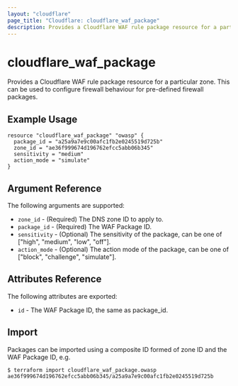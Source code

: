 ```yaml
---
layout: "cloudflare"
page_title: "Cloudflare: cloudflare_waf_package"
description: Provides a Cloudflare WAF rule package resource for a particular zone.
---
```


# cloudflare_waf_package

Provides a Cloudflare WAF rule package resource for a particular zone. This can be used to configure firewall behaviour for pre-defined firewall packages.

## Example Usage

```hcl
resource "cloudflare_waf_package" "owasp" {
  package_id = "a25a9a7e9c00afc1fb2e0245519d725b"
  zone_id = "ae36f999674d196762efcc5abb06b345"
  sensitivity = "medium"
  action_mode = "simulate"
}
```

## Argument Reference

The following arguments are supported:

- `zone_id` - (Required) The DNS zone ID to apply to.
- `package_id` - (Required) The WAF Package ID.
- `sensitivity` - (Optional) The sensitivity of the package, can be one of ["high", "medium", "low", "off"].
- `action_mode` - (Optional) The action mode of the package, can be one of ["block", "challenge", "simulate"].

## Attributes Reference

The following attributes are exported:

- `id` - The WAF Package ID, the same as package_id.

## Import

Packages can be imported using a composite ID formed of zone ID and the WAF Package ID, e.g.

```
$ terraform import cloudflare_waf_package.owasp ae36f999674d196762efcc5abb06b345/a25a9a7e9c00afc1fb2e0245519d725b
```
